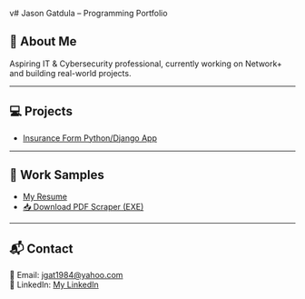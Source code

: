 v# Jason Gatdula – Programming Portfolio

## 🚀 About Me
Aspiring IT & Cybersecurity professional, currently working on Network+ and building real-world projects.

---

## 💻 Projects
- [Insurance Form Python/Django App](https://jgat1984.pythonanywhere.com)  

---

## 📄 Work Samples
- [My Resume](JASON%20GATDULA%20Revised%20Resume%20(5_28_24)_240529_131418%20(1)%20(3).pdf)
- [📥 Download PDF Scraper (EXE)](https://github.com/jgat1984/jgat1984.github.io/raw/main/PDF_DL_Website_App.zip)



---

## 📬 Contact
📧 Email: jgat1984@yahoo.com  
🔗 LinkedIn: [My LinkedIn](www.linkedin.com/in/jason-g-76ba9b50)
